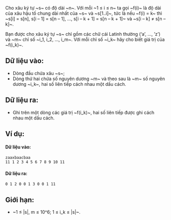 Cho xâu ký tự ~s~ có độ dài ~n~. Với mỗi ~1 ≤ i ≤ n~ ta gọi ~f(i)~ là độ dài của xâu hậu tố chung dài nhất của ~s~ và ~s[1..i]~, tức là nếu ~f(i) = k~ thì ~s[i] = s[n], s[i – 1] = s[n – 1], …, s[i – k + 1] = s[n – k + 1]~ và ~s[i – k] ≠ s[n – k]~.

Bạn được cho xâu ký tự ~s~ chỉ gồm các chữ cái Latinh thường (‘a’, …, ’z’) và ~m~ chỉ số ~i_1, i_2, …, i_m~. Với mỗi chỉ số ~i_k~ hãy cho biết giá trị của ~f(i_k)~.

## Dữ liệu vào:
- Dòng đầu chứa xâu ~s~;
- Dòng thứ hai chứa số nguyên dương ~m~ và theo sau là ~m~ số nguyên dương ~i_k~, hai số liên tiếp cách nhau một dấu cách.

## Dữ liệu ra:
- Ghi trên một dòng các giá trị ~f(i_k)~, hai số liên tiếp được ghi cách nhau một dấu cách.

## Ví dụ:
#### Dữ liệu vào:
```
zaaxbaacbaa
11 1 2 3 4 5 6 7 8 9 10 11
```

#### Dữ liệu ra:
```
0 1 2 0 0 1 3 0 0 1 11
```

## Giới hạn:
- ~1 ≤ |s|, m ≤ 10^6; 1 ≤ i_k ≤ |s|~.